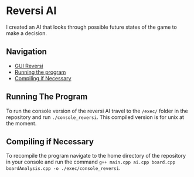 # Reversi AI

I created an AI that looks through possible future states of the game to make a decision.

## Navigation

* [GUI Reversi](https://github.com/mattlourenco27/Reversi-AI/tree/master)
* [Running the program](##RunningTheProgram)
* [Compiling if Necessary](##CompilingifNecessary)

## Running The Program

To run the console version of the reversi AI travel to the `/exec/` folder in the repository and run `./console_reversi`.
This compiled version is for unix at the moment.

## Compiling if Necessary

To recompile the program navigate to the home directory of the repository in your console and run the command
`g++ main.cpp ai.cpp board.cpp boardAnalysis.cpp -o ./exec/console_reversi`.